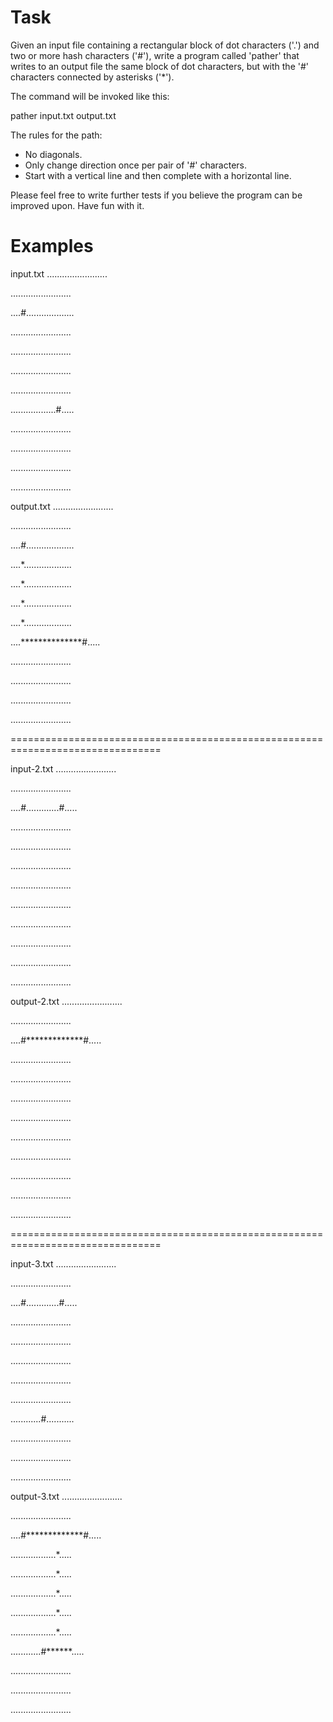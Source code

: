 # Task

Given an input file containing a rectangular block of dot
characters ('.') and two or more hash characters ('#'), write a
program called 'pather' that writes to an output file the same
block of dot characters, but with the '#' characters connected
by asterisks ('*').

The command will be invoked like this:

  pather input.txt output.txt

The rules for the path:

* No diagonals.
* Only change direction once per pair of '#' characters.
* Start with a vertical line and then complete with a horizontal line.

Please feel free to write further tests if you believe the program can be
improved upon. Have fun with it.

# Examples

input.txt
........................

........................

....#...................

........................

........................

........................

........................

..................#.....

........................

........................

........................

........................

output.txt
........................

........................

....#...................

....*...................

....*...................

....*...................

....*...................

....**************#.....

........................

........................

........................

........................

================================================================================

input-2.txt
........................

........................

....#.............#.....

........................

........................

........................

........................

........................

........................

........................

........................

........................

output-2.txt
........................

........................

....#*************#.....

........................

........................

........................

........................

........................

........................

........................

........................

........................

================================================================================

input-3.txt
........................

........................

....#.............#.....

........................

........................

........................

........................

........................

............#...........

........................

........................

........................

output-3.txt
........................

........................

....#*************#.....

..................*.....

..................*.....

..................*.....

..................*.....

..................*.....

............#******.....

........................

........................

........................

